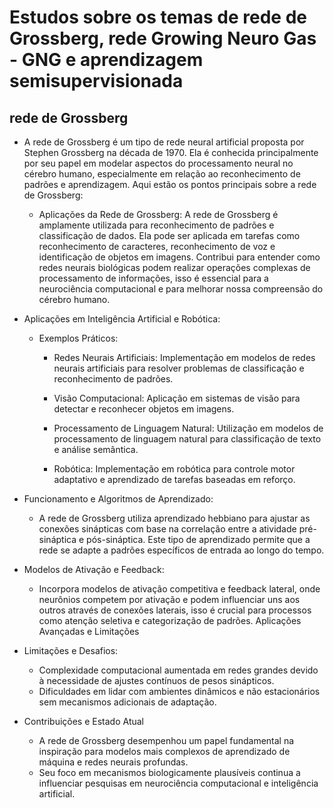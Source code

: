 # Estudos sobre os temas de rede de Grossberg, rede Growing Neuro Gas - GNG e aprendizagem semisupervisionada


## rede de Grossberg 
 - A rede de Grossberg é um tipo de rede neural artificial proposta por Stephen Grossberg na década de 1970. Ela é conhecida principalmente por seu papel em modelar aspectos do processamento neural no cérebro humano, especialmente em relação ao reconhecimento de padrões e aprendizagem. Aqui estão os pontos principais sobre a rede de Grossberg:
   - Aplicações da Rede de Grossberg: A rede de Grossberg é amplamente utilizada para reconhecimento de padrões e classificação de dados. Ela pode ser aplicada em tarefas como reconhecimento de caracteres, reconhecimento de voz e identificação de objetos em imagens. Contribui para entender como redes neurais biológicas podem realizar operações complexas de processamento de informações, isso é essencial para a neurociência computacional e para melhorar nossa compreensão do cérebro humano.
     
 - Aplicações em Inteligência Artificial e Robótica:
   - Exemplos Práticos: 
     - Redes Neurais Artificiais: Implementação em modelos de redes neurais artificiais para resolver problemas de classificação e reconhecimento de padrões.

     - Visão Computacional: Aplicação em sistemas de visão para detectar e reconhecer objetos em imagens.

     - Processamento de Linguagem Natural: Utilização em modelos de processamento de linguagem natural para classificação de texto e análise semântica.

     - Robótica: Implementação em robótica para controle motor adaptativo e aprendizado de tarefas baseadas em reforço.

 - Funcionamento e Algoritmos de Aprendizado:
     - A rede de Grossberg utiliza aprendizado hebbiano para ajustar as conexões sinápticas com base na correlação entre a atividade pré-sináptica e pós-sináptica. Este tipo de aprendizado permite que a rede se adapte a padrões específicos de entrada ao longo do tempo.
       
 - Modelos de Ativação e Feedback:
     - Incorpora modelos de ativação competitiva e feedback lateral, onde neurônios competem por ativação e podem influenciar uns aos outros através de conexões laterais, isso é crucial para processos como atenção seletiva e categorização de padrões. Aplicações Avançadas e Limitações
       
 - Limitações e Desafios:
     - Complexidade computacional aumentada em redes grandes devido à necessidade de ajustes contínuos de pesos sinápticos.
     - Dificuldades em lidar com ambientes dinâmicos e não estacionários sem mecanismos adicionais de adaptação.
       
 - Contribuições e Estado Atual
      - A rede de Grossberg desempenhou um papel fundamental na inspiração para modelos mais complexos de aprendizado de máquina e redes neurais profundas.
      - Seu foco em mecanismos biologicamente plausíveis continua a influenciar pesquisas em neurociência computacional e inteligência artificial.
